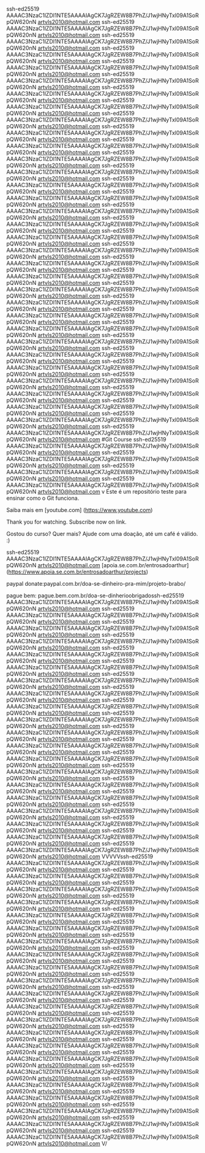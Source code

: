 ssh-ed25519 AAAAC3NzaC1lZDI1NTE5AAAAIAgCK7JgRZEW8B7PhZ/J1wjHNyTxl09A1SoRpQW620nN artvls2010@hotmail.com
ssh-ed25519 AAAAC3NzaC1lZDI1NTE5AAAAIAgCK7JgRZEW8B7PhZ/J1wjHNyTxl09A1SoRpQW620nN artvls2010@hotmail.com
ssh-ed25519 AAAAC3NzaC1lZDI1NTE5AAAAIAgCK7JgRZEW8B7PhZ/J1wjHNyTxl09A1SoRpQW620nN artvls2010@hotmail.com
ssh-ed25519 AAAAC3NzaC1lZDI1NTE5AAAAIAgCK7JgRZEW8B7PhZ/J1wjHNyTxl09A1SoRpQW620nN artvls2010@hotmail.com
ssh-ed25519 AAAAC3NzaC1lZDI1NTE5AAAAIAgCK7JgRZEW8B7PhZ/J1wjHNyTxl09A1SoRpQW620nN artvls2010@hotmail.com
ssh-ed25519 AAAAC3NzaC1lZDI1NTE5AAAAIAgCK7JgRZEW8B7PhZ/J1wjHNyTxl09A1SoRpQW620nN artvls2010@hotmail.com
ssh-ed25519 AAAAC3NzaC1lZDI1NTE5AAAAIAgCK7JgRZEW8B7PhZ/J1wjHNyTxl09A1SoRpQW620nN artvls2010@hotmail.com
ssh-ed25519 AAAAC3NzaC1lZDI1NTE5AAAAIAgCK7JgRZEW8B7PhZ/J1wjHNyTxl09A1SoRpQW620nN artvls2010@hotmail.com
ssh-ed25519 AAAAC3NzaC1lZDI1NTE5AAAAIAgCK7JgRZEW8B7PhZ/J1wjHNyTxl09A1SoRpQW620nN artvls2010@hotmail.com
ssh-ed25519 AAAAC3NzaC1lZDI1NTE5AAAAIAgCK7JgRZEW8B7PhZ/J1wjHNyTxl09A1SoRpQW620nN artvls2010@hotmail.com
ssh-ed25519 AAAAC3NzaC1lZDI1NTE5AAAAIAgCK7JgRZEW8B7PhZ/J1wjHNyTxl09A1SoRpQW620nN artvls2010@hotmail.com
ssh-ed25519 AAAAC3NzaC1lZDI1NTE5AAAAIAgCK7JgRZEW8B7PhZ/J1wjHNyTxl09A1SoRpQW620nN artvls2010@hotmail.com
ssh-ed25519 AAAAC3NzaC1lZDI1NTE5AAAAIAgCK7JgRZEW8B7PhZ/J1wjHNyTxl09A1SoRpQW620nN artvls2010@hotmail.com
ssh-ed25519 AAAAC3NzaC1lZDI1NTE5AAAAIAgCK7JgRZEW8B7PhZ/J1wjHNyTxl09A1SoRpQW620nN artvls2010@hotmail.com
ssh-ed25519 AAAAC3NzaC1lZDI1NTE5AAAAIAgCK7JgRZEW8B7PhZ/J1wjHNyTxl09A1SoRpQW620nN artvls2010@hotmail.com
ssh-ed25519 AAAAC3NzaC1lZDI1NTE5AAAAIAgCK7JgRZEW8B7PhZ/J1wjHNyTxl09A1SoRpQW620nN artvls2010@hotmail.com
ssh-ed25519 AAAAC3NzaC1lZDI1NTE5AAAAIAgCK7JgRZEW8B7PhZ/J1wjHNyTxl09A1SoRpQW620nN artvls2010@hotmail.com
ssh-ed25519 AAAAC3NzaC1lZDI1NTE5AAAAIAgCK7JgRZEW8B7PhZ/J1wjHNyTxl09A1SoRpQW620nN artvls2010@hotmail.com
ssh-ed25519 AAAAC3NzaC1lZDI1NTE5AAAAIAgCK7JgRZEW8B7PhZ/J1wjHNyTxl09A1SoRpQW620nN artvls2010@hotmail.com
ssh-ed25519 AAAAC3NzaC1lZDI1NTE5AAAAIAgCK7JgRZEW8B7PhZ/J1wjHNyTxl09A1SoRpQW620nN artvls2010@hotmail.com
ssh-ed25519 AAAAC3NzaC1lZDI1NTE5AAAAIAgCK7JgRZEW8B7PhZ/J1wjHNyTxl09A1SoRpQW620nN artvls2010@hotmail.com
ssh-ed25519 AAAAC3NzaC1lZDI1NTE5AAAAIAgCK7JgRZEW8B7PhZ/J1wjHNyTxl09A1SoRpQW620nN artvls2010@hotmail.com
ssh-ed25519 AAAAC3NzaC1lZDI1NTE5AAAAIAgCK7JgRZEW8B7PhZ/J1wjHNyTxl09A1SoRpQW620nN artvls2010@hotmail.com
ssh-ed25519 AAAAC3NzaC1lZDI1NTE5AAAAIAgCK7JgRZEW8B7PhZ/J1wjHNyTxl09A1SoRpQW620nN artvls2010@hotmail.com
ssh-ed25519 AAAAC3NzaC1lZDI1NTE5AAAAIAgCK7JgRZEW8B7PhZ/J1wjHNyTxl09A1SoRpQW620nN artvls2010@hotmail.com
ssh-ed25519 AAAAC3NzaC1lZDI1NTE5AAAAIAgCK7JgRZEW8B7PhZ/J1wjHNyTxl09A1SoRpQW620nN artvls2010@hotmail.com
ssh-ed25519 AAAAC3NzaC1lZDI1NTE5AAAAIAgCK7JgRZEW8B7PhZ/J1wjHNyTxl09A1SoRpQW620nN artvls2010@hotmail.com
ssh-ed25519 AAAAC3NzaC1lZDI1NTE5AAAAIAgCK7JgRZEW8B7PhZ/J1wjHNyTxl09A1SoRpQW620nN artvls2010@hotmail.com
ssh-ed25519 AAAAC3NzaC1lZDI1NTE5AAAAIAgCK7JgRZEW8B7PhZ/J1wjHNyTxl09A1SoRpQW620nN artvls2010@hotmail.com
ssh-ed25519 AAAAC3NzaC1lZDI1NTE5AAAAIAgCK7JgRZEW8B7PhZ/J1wjHNyTxl09A1SoRpQW620nN artvls2010@hotmail.com
ssh-ed25519 AAAAC3NzaC1lZDI1NTE5AAAAIAgCK7JgRZEW8B7PhZ/J1wjHNyTxl09A1SoRpQW620nN artvls2010@hotmail.com
ssh-ed25519 AAAAC3NzaC1lZDI1NTE5AAAAIAgCK7JgRZEW8B7PhZ/J1wjHNyTxl09A1SoRpQW620nN artvls2010@hotmail.com
ssh-ed25519 AAAAC3NzaC1lZDI1NTE5AAAAIAgCK7JgRZEW8B7PhZ/J1wjHNyTxl09A1SoRpQW620nN artvls2010@hotmail.com
#Git Course
ssh-ed25519 AAAAC3NzaC1lZDI1NTE5AAAAIAgCK7JgRZEW8B7PhZ/J1wjHNyTxl09A1SoRpQW620nN artvls2010@hotmail.com
ssh-ed25519 AAAAC3NzaC1lZDI1NTE5AAAAIAgCK7JgRZEW8B7PhZ/J1wjHNyTxl09A1SoRpQW620nN artvls2010@hotmail.com
ssh-ed25519 AAAAC3NzaC1lZDI1NTE5AAAAIAgCK7JgRZEW8B7PhZ/J1wjHNyTxl09A1SoRpQW620nN artvls2010@hotmail.com
ssh-ed25519 AAAAC3NzaC1lZDI1NTE5AAAAIAgCK7JgRZEW8B7PhZ/J1wjHNyTxl09A1SoRpQW620nN artvls2010@hotmail.com
v
Este é um repositório teste para ensinar como o Git funciona.

Saiba mais em [youtube.com] (https://www.youtube.com)

Thank you for watching. Subscribe now on link.

Gostou do curso? Quer mais? Ajude com uma doação, até um café é válido. :)

ssh-ed25519 AAAAC3NzaC1lZDI1NTE5AAAAIAgCK7JgRZEW8B7PhZ/J1wjHNyTxl09A1SoRpQW620nN artvls2010@hotmail.com
[apoia.se.com.br/entrosadoarthur] (https://www.apoia.se.com.br/entrosadoarthur/projects)

paypal donate:paypal.com.br/doa-se-dinheiro-pra-mim/projeto-brabo/

pague bem: pague.bem.com.br/doa-se-dinherioobrigadossh-ed25519 AAAAC3NzaC1lZDI1NTE5AAAAIAgCK7JgRZEW8B7PhZ/J1wjHNyTxl09A1SoRpQW620nN artvls2010@hotmail.com
ssh-ed25519 AAAAC3NzaC1lZDI1NTE5AAAAIAgCK7JgRZEW8B7PhZ/J1wjHNyTxl09A1SoRpQW620nN artvls2010@hotmail.com
ssh-ed25519 AAAAC3NzaC1lZDI1NTE5AAAAIAgCK7JgRZEW8B7PhZ/J1wjHNyTxl09A1SoRpQW620nN artvls2010@hotmail.com
ssh-ed25519 AAAAC3NzaC1lZDI1NTE5AAAAIAgCK7JgRZEW8B7PhZ/J1wjHNyTxl09A1SoRpQW620nN artvls2010@hotmail.com
ssh-ed25519 AAAAC3NzaC1lZDI1NTE5AAAAIAgCK7JgRZEW8B7PhZ/J1wjHNyTxl09A1SoRpQW620nN artvls2010@hotmail.com
ssh-ed25519 AAAAC3NzaC1lZDI1NTE5AAAAIAgCK7JgRZEW8B7PhZ/J1wjHNyTxl09A1SoRpQW620nN artvls2010@hotmail.com
ssh-ed25519 AAAAC3NzaC1lZDI1NTE5AAAAIAgCK7JgRZEW8B7PhZ/J1wjHNyTxl09A1SoRpQW620nN artvls2010@hotmail.com
ssh-ed25519 AAAAC3NzaC1lZDI1NTE5AAAAIAgCK7JgRZEW8B7PhZ/J1wjHNyTxl09A1SoRpQW620nN artvls2010@hotmail.com
ssh-ed25519 AAAAC3NzaC1lZDI1NTE5AAAAIAgCK7JgRZEW8B7PhZ/J1wjHNyTxl09A1SoRpQW620nN artvls2010@hotmail.com
ssh-ed25519 AAAAC3NzaC1lZDI1NTE5AAAAIAgCK7JgRZEW8B7PhZ/J1wjHNyTxl09A1SoRpQW620nN artvls2010@hotmail.com
ssh-ed25519 AAAAC3NzaC1lZDI1NTE5AAAAIAgCK7JgRZEW8B7PhZ/J1wjHNyTxl09A1SoRpQW620nN artvls2010@hotmail.com
ssh-ed25519 AAAAC3NzaC1lZDI1NTE5AAAAIAgCK7JgRZEW8B7PhZ/J1wjHNyTxl09A1SoRpQW620nN artvls2010@hotmail.com
ssh-ed25519 AAAAC3NzaC1lZDI1NTE5AAAAIAgCK7JgRZEW8B7PhZ/J1wjHNyTxl09A1SoRpQW620nN artvls2010@hotmail.com
ssh-ed25519 AAAAC3NzaC1lZDI1NTE5AAAAIAgCK7JgRZEW8B7PhZ/J1wjHNyTxl09A1SoRpQW620nN artvls2010@hotmail.com
ssh-ed25519 AAAAC3NzaC1lZDI1NTE5AAAAIAgCK7JgRZEW8B7PhZ/J1wjHNyTxl09A1SoRpQW620nN artvls2010@hotmail.com
ssh-ed25519 AAAAC3NzaC1lZDI1NTE5AAAAIAgCK7JgRZEW8B7PhZ/J1wjHNyTxl09A1SoRpQW620nN artvls2010@hotmail.com
ssh-ed25519 AAAAC3NzaC1lZDI1NTE5AAAAIAgCK7JgRZEW8B7PhZ/J1wjHNyTxl09A1SoRpQW620nN artvls2010@hotmail.com
ssh-ed25519 AAAAC3NzaC1lZDI1NTE5AAAAIAgCK7JgRZEW8B7PhZ/J1wjHNyTxl09A1SoRpQW620nN artvls2010@hotmail.com
ssh-ed25519 AAAAC3NzaC1lZDI1NTE5AAAAIAgCK7JgRZEW8B7PhZ/J1wjHNyTxl09A1SoRpQW620nN artvls2010@hotmail.com
ssh-ed25519 AAAAC3NzaC1lZDI1NTE5AAAAIAgCK7JgRZEW8B7PhZ/J1wjHNyTxl09A1SoRpQW620nN artvls2010@hotmail.com
VVVVVssh-ed25519 AAAAC3NzaC1lZDI1NTE5AAAAIAgCK7JgRZEW8B7PhZ/J1wjHNyTxl09A1SoRpQW620nN artvls2010@hotmail.com
ssh-ed25519 AAAAC3NzaC1lZDI1NTE5AAAAIAgCK7JgRZEW8B7PhZ/J1wjHNyTxl09A1SoRpQW620nN artvls2010@hotmail.com
ssh-ed25519 AAAAC3NzaC1lZDI1NTE5AAAAIAgCK7JgRZEW8B7PhZ/J1wjHNyTxl09A1SoRpQW620nN artvls2010@hotmail.com
ssh-ed25519 AAAAC3NzaC1lZDI1NTE5AAAAIAgCK7JgRZEW8B7PhZ/J1wjHNyTxl09A1SoRpQW620nN artvls2010@hotmail.com
ssh-ed25519 AAAAC3NzaC1lZDI1NTE5AAAAIAgCK7JgRZEW8B7PhZ/J1wjHNyTxl09A1SoRpQW620nN artvls2010@hotmail.com
ssh-ed25519 AAAAC3NzaC1lZDI1NTE5AAAAIAgCK7JgRZEW8B7PhZ/J1wjHNyTxl09A1SoRpQW620nN artvls2010@hotmail.com
ssh-ed25519 AAAAC3NzaC1lZDI1NTE5AAAAIAgCK7JgRZEW8B7PhZ/J1wjHNyTxl09A1SoRpQW620nN artvls2010@hotmail.com
ssh-ed25519 AAAAC3NzaC1lZDI1NTE5AAAAIAgCK7JgRZEW8B7PhZ/J1wjHNyTxl09A1SoRpQW620nN artvls2010@hotmail.com
ssh-ed25519 AAAAC3NzaC1lZDI1NTE5AAAAIAgCK7JgRZEW8B7PhZ/J1wjHNyTxl09A1SoRpQW620nN artvls2010@hotmail.com
ssh-ed25519 AAAAC3NzaC1lZDI1NTE5AAAAIAgCK7JgRZEW8B7PhZ/J1wjHNyTxl09A1SoRpQW620nN artvls2010@hotmail.com
ssh-ed25519 AAAAC3NzaC1lZDI1NTE5AAAAIAgCK7JgRZEW8B7PhZ/J1wjHNyTxl09A1SoRpQW620nN artvls2010@hotmail.com
ssh-ed25519 AAAAC3NzaC1lZDI1NTE5AAAAIAgCK7JgRZEW8B7PhZ/J1wjHNyTxl09A1SoRpQW620nN artvls2010@hotmail.com
ssh-ed25519 AAAAC3NzaC1lZDI1NTE5AAAAIAgCK7JgRZEW8B7PhZ/J1wjHNyTxl09A1SoRpQW620nN artvls2010@hotmail.com
ssh-ed25519 AAAAC3NzaC1lZDI1NTE5AAAAIAgCK7JgRZEW8B7PhZ/J1wjHNyTxl09A1SoRpQW620nN artvls2010@hotmail.com
ssh-ed25519 AAAAC3NzaC1lZDI1NTE5AAAAIAgCK7JgRZEW8B7PhZ/J1wjHNyTxl09A1SoRpQW620nN artvls2010@hotmail.com
ssh-ed25519 AAAAC3NzaC1lZDI1NTE5AAAAIAgCK7JgRZEW8B7PhZ/J1wjHNyTxl09A1SoRpQW620nN artvls2010@hotmail.com
ssh-ed25519 AAAAC3NzaC1lZDI1NTE5AAAAIAgCK7JgRZEW8B7PhZ/J1wjHNyTxl09A1SoRpQW620nN artvls2010@hotmail.com
ssh-ed25519 AAAAC3NzaC1lZDI1NTE5AAAAIAgCK7JgRZEW8B7PhZ/J1wjHNyTxl09A1SoRpQW620nN artvls2010@hotmail.com
ssh-ed25519 AAAAC3NzaC1lZDI1NTE5AAAAIAgCK7JgRZEW8B7PhZ/J1wjHNyTxl09A1SoRpQW620nN artvls2010@hotmail.com
ssh-ed25519 AAAAC3NzaC1lZDI1NTE5AAAAIAgCK7JgRZEW8B7PhZ/J1wjHNyTxl09A1SoRpQW620nN artvls2010@hotmail.com
ssh-ed25519 AAAAC3NzaC1lZDI1NTE5AAAAIAgCK7JgRZEW8B7PhZ/J1wjHNyTxl09A1SoRpQW620nN artvls2010@hotmail.com
ssh-ed25519 AAAAC3NzaC1lZDI1NTE5AAAAIAgCK7JgRZEW8B7PhZ/J1wjHNyTxl09A1SoRpQW620nN artvls2010@hotmail.com
V/
